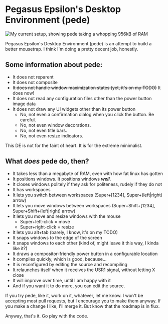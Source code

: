 # Pegasus Epsilon's Desktop Environment (pede)

![My current setup, showing pede taking a whopping 956kB of RAM](https://live.staticflickr.com/65535/49795270571_6f23c61ba4_o.png)

Pegasus Epsilon's Desktop Environment (pede) is an attempt to build a better
mousetrap. I think I'm doing a pretty decent job, honestly.

## Some information about pede:

- It does not reparent
- It does not composite
- ~~It does not handle window maximization states (yet, it's on my TODO)~~ It does now!
- It does not read any configuration files other than the power button image data
- It does not draw any UI widgets other than its power button
  - No, not even a confirmation dialog when you click the button. Be careful.
  - No, not even window decorations.
  - No, not even title bars.
  - No, not even resize indicators.

This DE is not for the faint of heart. It is for the extreme minimalist.

## What *does* pede do, then?

- It takes less than a megabyte of RAM, even with how fat linux has gotten
- It positions windows. It positions windows ***well***.
- It closes windows politely if they ask for politeness, rudely if they do not
- It has workspaces
- It lets you switch between workspaces (Super+[1234], Super+(left|right) arrow)
- It lets you move windows between workspaces (Super+Shift+[1234], Super+Shift+(left|right) arrow)
- It lets you move and resize windows with the mouse
  - Super+left-click = move
  - Super+right-click = resize
- It lets you alt+tab (barely, I know, it's on my TODO)
- It snaps windows to the edge of the screen
- It snaps windows to each other (kind of, might leave it this way, I kinda like it?)
- It draws a compositor-friendly power button in a configurable location
- It compiles quickly, which is good, because...
- It is reconfigured by editing the source and recompiling
- It relaunches itself when it receives the USR1 signal, without letting X close
- It will improve over time, until I am happy with it
- And if you want it to do more, you can edit the source.

If you try pede, like it, work on it, whatever, let me know. I won't be
accepting most pull requests, but I encourage you to make them anyway. If you
make a change I like, I'll merge it. But know that the roadmap is in flux.


Anyway, that's it. Go play with the code.
